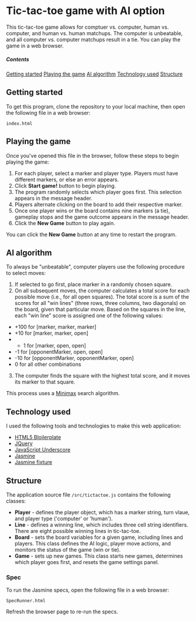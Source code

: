 # Tic-tac-toe game with AI option

This tic-tac-toe game allows for comptuer vs. computer, human vs. computer, and human vs. human matchups. The computer is unbeatable, and all computer vs. computer matchups result in a tie. You can play the game in a web browser.

##### Contents
[Getting started](#getting-started)
[Playing the game](#playing-the-game)
[AI algorithm](#ai-algorithm)
[Technology used](#technology-used)
[Structure](#structure)

## Getting started

To get this program, clone the repository to your local machine, then open the following file in a web browser:
```
index.html
```
## Playing the game

Once you've opened this file in the browser, follow these steps to begin playing the game:

1. For each player, select a marker and player type. Players must have different markers, or else an error appears.
2. Click **Start game!** button to begin playing.
3. The program randomly selects which player goes first. This selection appears in the message header.
4. Players alternate clicking on the board to add their respective marker.
5. Once one player wins or the board contains nine markers (a tie), gameplay stops and the game outcome appears in the message header.
6. Click the **New Game** button to play again.

You can click the **New Game** button at any time to restart the program.

## AI algorithm

To always be "unbeatable", computer players use the following procedure to select moves:

1. If selected to go first, place marker in a randomly chosen square.
2. On all subsequent moves, the computer calculates a total score for each possible move (i.e., for all open squares). The total score is a sum of the scores for all "win lines" (three rows, three columns, two diagonals) on the board, given that particular move. Based on the squares in the line, each "win line" score is assigned one of the following values:
  * +100 for [marker, marker, marker]
  * +10 for [marker, marker, open]
  * + 1 for [marker, open, open]
  * -1 for [opponentMarker, open, open]
  * -10 for [opponentMarker, opponentMarker, open]
  * 0 for all other combinations

3. The computer finds the square with the highest total score, and it moves its marker to that square.

This process uses a [Minimax](https://en.wikipedia.org/wiki/Minimax) search algorithm.

## Technology used

I used the following tools and technologies to make this web application:

* [HTML5 Bloilerplate](http://html5boilerplate.com/)
* [JQuery](http://jquery.com/)
* [JavaScript Underscore](http://underscorejs.org/)
* [Jasmine](http://pivotal.github.io/jasmine/)
* [Jasmine fixture](https://github.com/searls/jasmine-fixture)

## Structure

The application source file ```/src/tictactoe.js``` contains the following classes:

* **Player** - defines the player object, which has a marker string, turn vlaue, and player type ('computer' or 'human').
* **Line** - defines a winning line, which includes three cell string identifiers. There are eight possible winning lines in tic-tac-toe.
* **Board** - sets the board variables for a given game, including lines and players. This class defines the AI logic, player move actions, and monitors the status of the game (win or tie).
* **Game** - sets up new games. This class starts new games, determines which player goes first, and resets the game settings panel.

### Spec

To run the Jasmine specs, open the following file in a web browser:
```
SpecRunner.html
```
Refresh the browser page to re-run the specs.